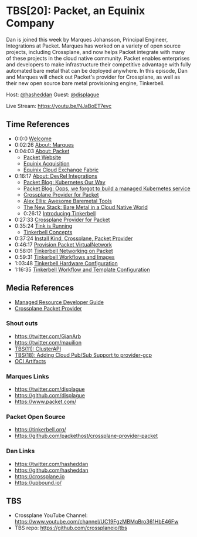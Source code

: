 # TBS[20]: Packet, an Equinix Company

Dan is joined this week by Marques Johansson, Principal Engineer, Integrations at Packet. Marques has worked on a variety of open source projects, including Crossplane, and now helps Packet integrate with many of these projects in the cloud native community. Packet enables enterprises and developers to make infrastructure their competitive advantage with fully automated bare metal that can be deployed anywhere. In this episode, Dan and Marques will check out Packet's provider for Crossplane, as well as their new open source bare metal provisioning engine, Tinkerbell.

Host: [@hasheddan](https://twitter.com/hasheddan)
Guest: [@displague](https://twitter.com/displague)

Live Stream: <https://youtu.be/NJaBoET7evc>

## Time References

* 0:0:0 [Welcome](https://youtu.be/NJaBoET7evc?t=0)
* 0:02:26 [About: Marques](https://youtu.be/NJaBoET7evc?t=146)
* 0:04:03 [About: Packet](https://youtu.be/NJaBoET7evc?t=243)
  * [Packet Website](https://www.packet.com/)
  * [Equinix Acquisition](https://www.equinix.com/newsroom/press-releases/pr/123893/Equinix-Completes-Acquisition-of-Bare-Metal-Leader-Packet/)
  * [Equinix Cloud Exchange Fabric](https://www.equinix.com/interconnection-services/cloud-exchange-fabric/#eq-product-page)
* 0:16:17 [About: DevRel Integrations](https://youtu.be/NJaBoET7evc?t=977)
  * [Packet Blog: Kubernetes Our Way](https://www.packet.com/blog/kubernetes-our-own-way/)
  * [Packet Blog: Oops, we forgot to build a managed Kubernetes service](https://www.packet.com/blog/oops-we-forgot-to-build-a-managed-kubernetes-service/)
  * [Crossplane Provider for Packet](https://github.com/packethost/crossplane-provider-packet#crossplane-packet-provider)
  * [Alex Ellis: Awesome Baremetal Tools](https://github.com/alexellis/awesome-baremetal#self-hosted)
  * [The New Stack: Bare Metal in a Cloud Native World](https://thenewstack.io/bare-metal-in-a-cloud-native-world/)
  * 0:26:12 [Introducing Tinkerbell](https://youtu.be/NJaBoET7evc?t=1572)
* 0:27:33 [Crossplane Provider for Packet](https://youtu.be/NJaBoET7evc?t=1653)
* 0:35:24 [Tink is Running](https://youtu.be/NJaBoET7evc?t=2124)
  * [Tinkerbell Concepts](https://tinkerbell.org/concepts/)
* 0:37:24 [Install Kind, Crossplane, Packet Provider](https://youtu.be/NJaBoET7evc?t=2244)
* 0:46:17 [Provision Packet VirtualNetwork](https://youtu.be/NJaBoET7evc?t=2777)
* 0:58:01 [Tinkerbell Networking on Packet](https://youtu.be/NJaBoET7evc?t=3481)
* 0:59:31 [Tinkerbell Workflows and Images](https://youtu.be/NJaBoET7evc?t=3571)
* 1:03:48 [Tinkerbell Hardware Configuration](https://youtu.be/NJaBoET7evc?t=3828)
* 1:16:35 [Tinkerbell Workflow and Template Configuration](https://youtu.be/NJaBoET7evc?t=4595)


## Media References

* [Managed Resource Developer Guide](https://crossplane.io/docs/v0.12/contributing/services_developer_guide.html)
* [Crossplane Packet Provider](https://github.com/packethost/crossplane-provider-packet)

### Shout outs

* <https://twitter.com/GianArb>
* <https://twitter.com/mauilion>
* [TBS(11): ClusterAPI](https://www.youtube.com/watch?v=k7I57qTvfLQ)
* [TBS(18): Adding Cloud Pub/Sub Support to provider-gcp](https://youtu.be/rvQ8N0u3rkE)
* [OCI Artifacts](https://github.com/opencontainers/artifacts#oci-artifacts)

### Marques Links

* <https://twitter.com/displague>
* <https://github.com/displague>
* <https://www.packet.com/>

### Packet Open Source

* <https://tinkerbell.org/>
* <https://github.com/packethost/crossplane-provider-packet>

### Dan Links

* <https://twitter.com/hasheddan>
* <https://github.com/hasheddan>
* <https://crossplane.io>
* <https://upbound.io/>

## TBS

* Crossplane YouTube Channel: <https://www.youtube.com/channel/UC19FgzMBMqBro361HbE46Fw>
* TBS repo: <https://github.com/crossplaneio/tbs>
